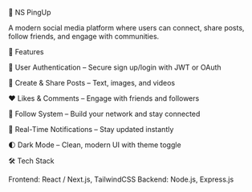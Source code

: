 📱 NS PingUp

A modern social media platform where users can connect, share posts, follow friends, and engage with communities.

🚀 Features

🔐 User Authentication – Secure sign up/login with JWT or OAuth

📝 Create & Share Posts – Text, images, and videos

❤️ Likes & Comments – Engage with friends and followers

👥 Follow System – Build your network and stay connected

🔔 Real-Time Notifications – Stay updated instantly

🌓 Dark Mode – Clean, modern UI with theme toggle

🛠️ Tech Stack

Frontend: React / Next.js, TailwindCSS
Backend: Node.js, Express.js
